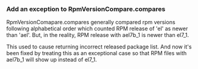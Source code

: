 ### Add an exception to RpmVersionCompare.compares

RpmVersionComapare.compares generally compared rpm versions following
alphabetical order which counted RPM release of 'el' as newer than 'ael'.
But, in the reality, RPM release with ael7b_1 is newer than el7_1.

This used to cause returning incorrect released package list. And now it's been
fixed by treating this as an exceptional case so that RPM files with ael7b_1
will show up instead of el7_1.
